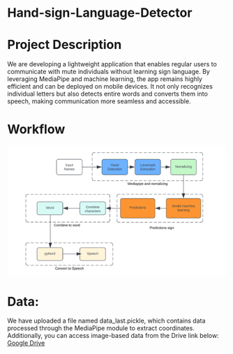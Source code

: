 # Hand-sign-Language-Detector
# Project Description
We are developing a lightweight application that enables regular users to communicate with mute individuals without learning sign language. By leveraging MediaPipe and machine learning, the app remains highly efficient and can be deployed on mobile devices. It not only recognizes individual letters but also detects entire words and converts them into speech, making communication more seamless and accessible.

# Workflow
![workflow](image/workflow.png)

# Data:
We have uploaded a file named data_last.pickle, which contains data processed through the MediaPipe module to extract coordinates.
Additionally, you can access image-based data from the Drive link below:
[Google Drive](https://drive.google.com/drive/folders/1m6wVddUmqHLzm8QCTEk_WS9VEGKR9xxI?usp=sharing)
